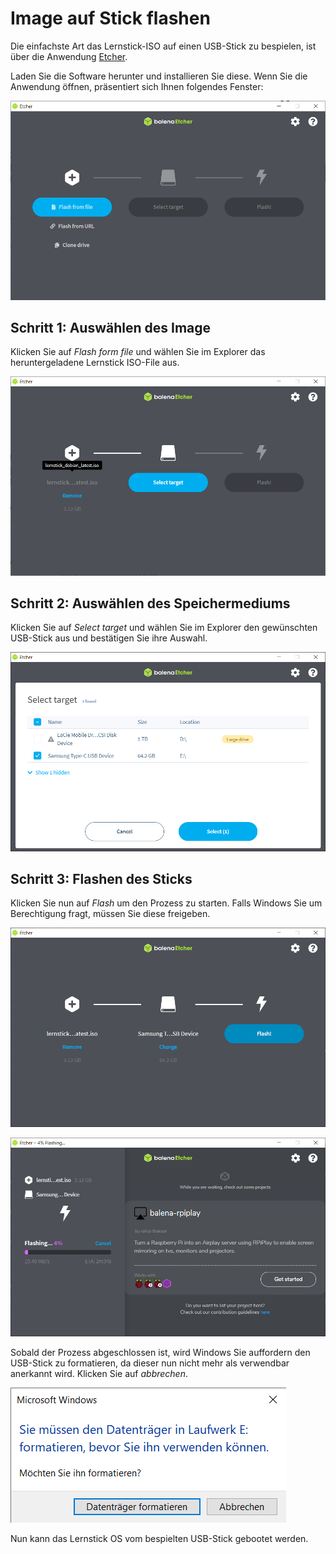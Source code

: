 # Image auf Stick flashen

Die einfachste Art das Lernstick-ISO auf einen USB-Stick zu bespielen, ist über die Anwendung [Etcher](https://www.balena.io/etcher/).

Laden Sie die Software herunter und installieren Sie diese. Wenn Sie die Anwendung öffnen, präsentiert sich Ihnen folgendes Fenster:

![](../../assets/balena-etcher-main.png "Balena Etcher Main")

## Schritt 1: Auswählen des Image

Klicken Sie auf _Flash form file_ und wählen Sie im Explorer das heruntergeladene Lernstick ISO-File aus.

![](../../assets/balena-etcher-step-one.png "Balena Etcher Step 1")

## Schritt 2: Auswählen des Speichermediums

Klicken Sie auf _Select target_ und wählen Sie im Explorer den gewünschten USB-Stick aus und bestätigen Sie ihre Auswahl.

![](../../assets/balena-etcher-step-two.png "Balena Etcher Step 2")

## Schritt 3: Flashen des Sticks

Klicken Sie nun auf _Flash_ um den Prozess zu starten. Falls Windows Sie um Berechtigung fragt, müssen Sie diese freigeben.

![](../../assets/balena-etcher-pre-flash.png "pre flash")

![](../../assets/balena-etcher-flash.png "flash")

Sobald der Prozess abgeschlossen ist, wird Windows Sie auffordern den USB-Stick zu formatieren, da dieser nun nicht mehr als verwendbar anerkannt wird. Klicken Sie auf _abbrechen_.

![](../../assets/datentraeger-formatieren-flash.png "formatieren")

Nun kann das Lernstick OS vom bespielten USB-Stick gebootet werden.